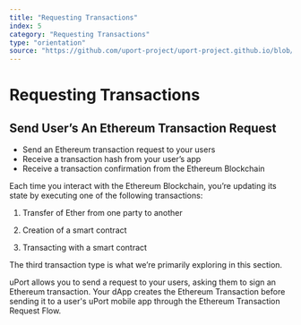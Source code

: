 ```yaml
---
title: "Requesting Transactions"
index: 5
category: "Requesting Transactions"
type: "orientation"
source: "https://github.com/uport-project/uport-project.github.io/blob/develop/markdown/docs/overview/requestingtransactions.md"
---
```

# Requesting Transactions
## Send User’s An Ethereum Transaction Request

* Send an Ethereum transaction request to your users
* Receive a transaction hash from your user’s app
* Receive a transaction confirmation from the Ethereum Blockchain

Each time you interact with the Ethereum Blockchain, you’re updating its state by executing one of the following transactions:

1. Transfer of Ether from one party to another

1. Creation of a smart contract

1. Transacting with a smart contract

The third transaction type is what we’re primarily exploring in this section. 

uPort allows you to send a request to your users, asking them to sign an Ethereum transaction. Your dApp creates the Ethereum Transaction before sending it to a user's uPort mobile app through the Ethereum Transaction Request Flow.

